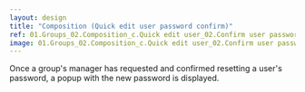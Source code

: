 ```yaml
---
layout: design
title: "Composition (Quick edit user password confirm)"
ref: 01.Groups_02.Composition_c.Quick edit user_02.Confirm user password
image: 01.Groups_02.Composition_c.Quick edit user_02.Confirm user password.png
---
```


Once a group's manager has requested and confirmed resetting a user's password, a popup with the new password is displayed.

